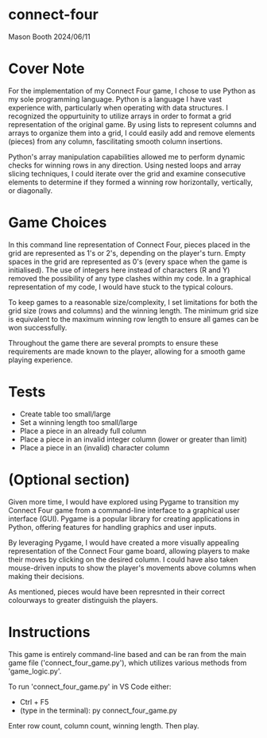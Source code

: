 # connect-four
Mason Booth
2024/06/11

# Cover Note
For the implementation of my Connect Four game, I chose to use Python as my sole programming language.
Python is a language I have vast experience with, particularly when operating with data structures. I recognized the oppurtuinity to utilize arrays in order to format a grid representation of the original game. By using lists to represent columns and arrays to organize them into a grid, I could easily add and remove elements (pieces) from any column, fascilitating smooth column insertions.

Python's array manipulation capabilities allowed me to perform dynamic checks for winning rows in any direction. Using nested loops and array slicing techniques, I could iterate over the grid and examine consecutive elements to determine if they formed a winning row horizontally, vertically, or diagonally.


# Game Choices
In this command line representation of Connect Four, pieces placed in the grid are represented as 1's or 2's, depending on the player's turn. Empty spaces in the grid are represented as 0's (every space when the game is initialised). The use of integers here instead of characters (R and Y) removed the possibility of any type clashes within my code. In a graphical representation of my code, I would have stuck to the typical colours.

To keep games to a reasonable size/complexity, I set limitations for both the grid size (rows and columns) and the winning length. The minimum grid size is equivalent to the maximum winning row length to ensure all games can be won successfully.

Throughout the game there are several prompts to ensure these requirements are made known to the player, allowing for a smooth game playing experience.


# Tests
- Create table too small/large
- Set a winning length too small/large
- Place a piece in an already full column
- Place a piece in an invalid integer column (lower or greater than limit)
- Place a piece in an (invalid) character column


# (Optional section)
Given more time, I would have explored using Pygame to transition my Connect Four game from a command-line interface to a graphical user interface (GUI). Pygame is a popular library for creating applications in Python, offering features for handling graphics and user inputs.

By leveraging Pygame, I would have created a more visually appealing representation of the Connect Four game board, allowing players to make their moves by clicking on the desired column. I could have also taken mouse-driven inputs to show the player's movements above columns when making their decisions.

As mentioned, pieces would have been represnted in their correct colourways to greater distinguish the players.


# Instructions
This game is entirely command-line based and can be ran from the main game file ('connect_four_game.py'), which utilizes various methods from 'game_logic.py'. 

To run 'connect_four_game.py' in VS Code either:
- Ctrl + F5
- (type in the terminal): py connect_four_game.py


Enter row count, column count, winning length.
Then play.
